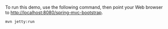 To run this demo, use the following command, then point your Web browser to [http://localhost:8080/spring-mvc-bootstrap](http://localhost:8080/spring-mvc-bootstrap).

```
mvn jetty:run
```


